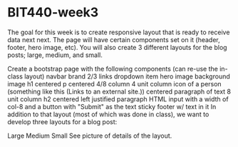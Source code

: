 # BIT440-week3

The goal for this week is to create responsive layout that is ready to receive data next next. The page will have certain components set on it (header, footer, hero image, etc). You will also create 3 different layouts for the blog posts; large, medium, and small.

 

Create a bootstrap page with the following components (can re-use the in-class layout)
navbar
brand
2/3 links
dropdown item
hero image
background image
h1 centered
p centered
4/8 column
4  unit column
icon of a person (something like this (Links to an external site.))
centered paragraph of text
8 unit column
h2 centered 
left justified paragraph
HTML input with a width of col-8  and a button with "Submit" as the text
sticky footer w/ text in it
In addition to that layout (most of which was done in class), we want to develop three layouts for a blog post:

Large
Medium
Small
See picture of details of the layout.

